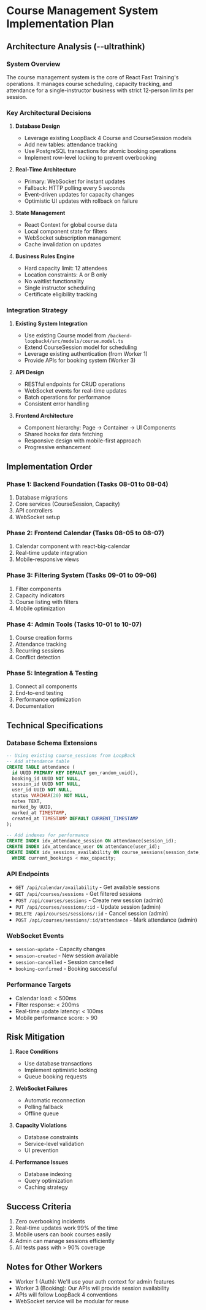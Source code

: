 # Course Management System Implementation Plan

## Architecture Analysis (--ultrathink)

### System Overview
The course management system is the core of React Fast Training's operations. It manages course scheduling, capacity tracking, and attendance for a single-instructor business with strict 12-person limits per session.

### Key Architectural Decisions

1. **Database Design**
   - Leverage existing LoopBack 4 Course and CourseSession models
   - Add new tables: attendance tracking
   - Use PostgreSQL transactions for atomic booking operations
   - Implement row-level locking to prevent overbooking

2. **Real-Time Architecture**
   - Primary: WebSocket for instant updates
   - Fallback: HTTP polling every 5 seconds
   - Event-driven updates for capacity changes
   - Optimistic UI updates with rollback on failure

3. **State Management**
   - React Context for global course data
   - Local component state for filters
   - WebSocket subscription management
   - Cache invalidation on updates

4. **Business Rules Engine**
   - Hard capacity limit: 12 attendees
   - Location constraints: A or B only
   - No waitlist functionality
   - Single instructor scheduling
   - Certificate eligibility tracking

### Integration Strategy

1. **Existing System Integration**
   - Use existing Course model from `/backend-loopback4/src/models/course.model.ts`
   - Extend CourseSession model for scheduling
   - Leverage existing authentication (from Worker 1)
   - Provide APIs for booking system (Worker 3)

2. **API Design**
   - RESTful endpoints for CRUD operations
   - WebSocket events for real-time updates
   - Batch operations for performance
   - Consistent error handling

3. **Frontend Architecture**
   - Component hierarchy: Page → Container → UI Components
   - Shared hooks for data fetching
   - Responsive design with mobile-first approach
   - Progressive enhancement

## Implementation Order

### Phase 1: Backend Foundation (Tasks 08-01 to 08-04)
1. Database migrations
2. Core services (CourseSession, Capacity)
3. API controllers
4. WebSocket setup

### Phase 2: Frontend Calendar (Tasks 08-05 to 08-07)
1. Calendar component with react-big-calendar
2. Real-time update integration
3. Mobile-responsive views

### Phase 3: Filtering System (Tasks 09-01 to 09-06)
1. Filter components
2. Capacity indicators
3. Course listing with filters
4. Mobile optimization

### Phase 4: Admin Tools (Tasks 10-01 to 10-07)
1. Course creation forms
2. Attendance tracking
3. Recurring sessions
4. Conflict detection

### Phase 5: Integration & Testing
1. Connect all components
2. End-to-end testing
3. Performance optimization
4. Documentation

## Technical Specifications

### Database Schema Extensions
```sql
-- Using existing course_sessions from LoopBack
-- Add attendance table
CREATE TABLE attendance (
  id UUID PRIMARY KEY DEFAULT gen_random_uuid(),
  booking_id UUID NOT NULL,
  session_id UUID NOT NULL,
  user_id UUID NOT NULL,
  status VARCHAR(20) NOT NULL,
  notes TEXT,
  marked_by UUID,
  marked_at TIMESTAMP,
  created_at TIMESTAMP DEFAULT CURRENT_TIMESTAMP
);

-- Add indexes for performance
CREATE INDEX idx_attendance_session ON attendance(session_id);
CREATE INDEX idx_attendance_user ON attendance(user_id);
CREATE INDEX idx_sessions_availability ON course_sessions(session_date, status)
  WHERE current_bookings < max_capacity;
```

### API Endpoints
- `GET /api/calendar/availability` - Get available sessions
- `GET /api/courses/sessions` - Get filtered sessions
- `POST /api/courses/sessions` - Create new session (admin)
- `PUT /api/courses/sessions/:id` - Update session (admin)
- `DELETE /api/courses/sessions/:id` - Cancel session (admin)
- `POST /api/courses/sessions/:id/attendance` - Mark attendance (admin)

### WebSocket Events
- `session-update` - Capacity changes
- `session-created` - New session available
- `session-cancelled` - Session cancelled
- `booking-confirmed` - Booking successful

### Performance Targets
- Calendar load: < 500ms
- Filter response: < 200ms
- Real-time update latency: < 100ms
- Mobile performance score: > 90

## Risk Mitigation

1. **Race Conditions**
   - Use database transactions
   - Implement optimistic locking
   - Queue booking requests

2. **WebSocket Failures**
   - Automatic reconnection
   - Polling fallback
   - Offline queue

3. **Capacity Violations**
   - Database constraints
   - Service-level validation
   - UI prevention

4. **Performance Issues**
   - Database indexing
   - Query optimization
   - Caching strategy

## Success Criteria

1. Zero overbooking incidents
2. Real-time updates work 99% of the time
3. Mobile users can book courses easily
4. Admin can manage sessions efficiently
5. All tests pass with > 90% coverage

## Notes for Other Workers

- Worker 1 (Auth): We'll use your auth context for admin features
- Worker 3 (Booking): Our APIs will provide session availability
- APIs will follow LoopBack 4 conventions
- WebSocket service will be modular for reuse